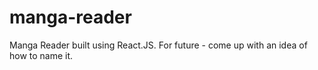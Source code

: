 # manga-reader
Manga Reader built using React.JS. For future - come up with an idea of how to name it.
